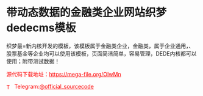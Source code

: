 # 带动态数据的金融类企业网站织梦dedecms模板

织梦最=新内核开发的模板，该模板属于金融类企业，金融类，属于企业通用，、股票基金等企业均可以使用该模板，页面简洁简单，容易管理，DEDE内核都可以使用；附带测试数据！<br>


<p style="color: red;">源代码下载地址：<a href="https://mega-file.org/OIwMn" style="color: red;">https://mega-file.org/OIwMn</a></p><p style="color: red;"><img src="https://cdn-icons-png.flaticon.com/512/2111/2111646.png" alt="Telegram Icon" style="width: 16px; vertical-align: middle; margin-right: 5px;">Telegram:<a href="https://t.me/official_sourcecode" style="color: red;">@official_sourcecode</a></p>